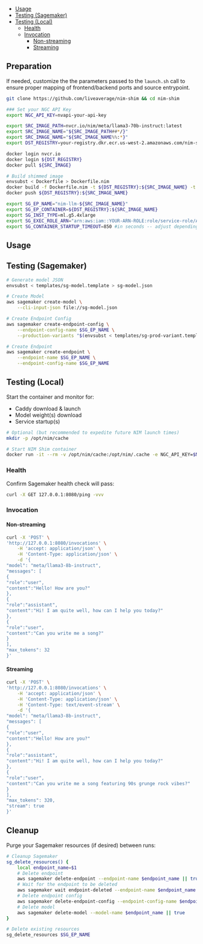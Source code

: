 
- [Usage](#usage)
- [Testing (Sagemaker)](#testing--sagemaker-)
- [Testing (Local)](#testing--local-)
  * [Health](#health)
  * [Invocation](#invocation)
    + [Non-streaming](#non-streaming)
    + [Streaming](#streaming)

## Preparation
If needed, customize the the parameters passed to the `launch.sh` call to ensure proper mapping of frontend/backend ports and source entrypoint.

```bash
git clone https://github.com/liveaverage/nim-shim && cd nim-shim

### Set your NGC API Key
export NGC_API_KEY=nvapi-your-api-key

export SRC_IMAGE_PATH=nvcr.io/nim/meta/llama3-70b-instruct:latest
export SRC_IMAGE_NAME="${SRC_IMAGE_PATH##*/}"
export SRC_IMAGE_NAME="${SRC_IMAGE_NAME%%:*}"
export DST_REGISTRY=your-registry.dkr.ecr.us-west-2.amazonaws.com/nim-shim

docker login nvcr.io
docker login ${DST_REGISTRY}
docker pull ${SRC_IMAGE}

# Build shimmed image
envsubst < Dockerfile > Dockerfile.nim
docker build -f Dockerfile.nim -t ${DST_REGISTRY}:${SRC_IMAGE_NAME} -t nim-shim:latest .
docker push ${DST_REGISTRY}:${SRC_IMAGE_NAME}

export SG_EP_NAME="nim-llm-${SRC_IMAGE_NAME}"
export SG_EP_CONTAINER=${DST_REGISTRY}:${SRC_IMAGE_NAME}
export SG_INST_TYPE=ml.g5.4xlarge	
export SG_EXEC_ROLE_ARN="arn:aws:iam::YOUR-ARN-ROLE:role/service-role/AmazonSageMakerServiceCatalogProductsUseRole"
export SG_CONTAINER_STARTUP_TIMEOUT=850 #in seconds -- adjust depending on dynamic or S3 model pull
```

## Usage

## Testing (Sagemaker)

```bash
# Generate model JSON
envsubst < templates/sg-model.template > sg-model.json

# Create Model
aws sagemaker create-model \
    --cli-input-json file://sg-model.json

# Create Endpoint Config
aws sagemaker create-endpoint-config \
    --endpoint-config-name $SG_EP_NAME \
    --production-variants "$(envsubst < templates/sg-prod-variant.template)"

# Create Endpoint
aws sagemaker create-endpoint \
    --endpoint-name $SG_EP_NAME \
    --endpoint-config-name $SG_EP_NAME
```

## Testing (Local)
Start the container and monitor for:
- Caddy download & launch
- Model weight(s) download
- Service startup(s)


```bash
# Optional (but recommended to expedite future NIM launch times)
mkdir -p /opt/nim/cache

# Start NIM Shim container
docker run -it --rm -v /opt/nim/cache:/opt/nim/.cache -e NGC_API_KEY=$NGC_API_KEY -p 8080:8080 nim-shim:latest
```

### Health
Confirm Sagemaker health check will pass:
```bash
curl -X GET 127.0.0.1:8080/ping -vvv
```

### Invocation

#### Non-streaming
```bash
curl -X 'POST' \
'http://127.0.0.1:8080/invocations' \
    -H 'accept: application/json' \
    -H 'Content-Type: application/json' \
    -d '{
"model": "meta/llama3-8b-instruct",
"messages": [
{
"role":"user",
"content":"Hello! How are you?"
},
{
"role":"assistant",
"content":"Hi! I am quite well, how can I help you today?"
},
{
"role":"user",
"content":"Can you write me a song?"
}
],
"max_tokens": 32
}'
```

#### Streaming
```bash
curl -X 'POST' \
'http://127.0.0.1:8080/invocations' \
    -H 'accept: application/json' \
    -H 'Content-Type: application/json' \
	-H 'Content-Type: text/event-stream' \
    -d '{
"model": "meta/llama3-8b-instruct",
"messages": [
{
"role":"user",
"content":"Hello! How are you?"
},
{
"role":"assistant",
"content":"Hi! I am quite well, how can I help you today?"
},
{
"role":"user",
"content":"Can you write me a song featuring 90s grunge rock vibes?"
}
],
"max_tokens": 320,
"stream": true
}'
```

## Cleanup

Purge your Sagemaker resources (if desired) between runs:
```bash
# Cleanup Sagemaker
sg_delete_resources() {
    local endpoint_name=$1
    # Delete endpoint
    aws sagemaker delete-endpoint --endpoint-name $endpoint_name || true
    # Wait for the endpoint to be deleted
    aws sagemaker wait endpoint-deleted --endpoint-name $endpoint_name || true
    # Delete endpoint config
    aws sagemaker delete-endpoint-config --endpoint-config-name $endpoint_name || true
    # Delete model
    aws sagemaker delete-model --model-name $endpoint_name || true
}

# Delete existing resources
sg_delete_resources $SG_EP_NAME
```
